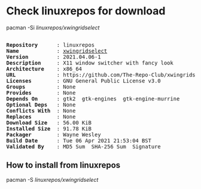 # Check linuxrepos for download

pacman -Si *linuxrepos/xwingridselect*

<div class="highlight"><pre class="highlight"><text>
<b>Repository</b>      : linuxrepos
<b>Name</b>            : <a href="../../x86_64/xwingridselect-2021.04.06-1-x86_64.pkg.tar.zst">xwingridselect</a>
<b>Version</b>         : 2021.04.06-1
<b>Description</b>     : X11 window switcher with fancy look
<b>Architecture</b>    : x86_64
<b>URL</b>             : https://github.com/The-Repo-Club/xwingridselect
<b>Licenses</b>        : GNU General Public License v3.0
<b>Groups</b>          : None
<b>Provides</b>        : None
<b>Depends On</b>      : gtk2  gtk-engines  gtk-engine-murrine
<b>Optional Deps</b>   : None
<b>Conflicts With</b>  : None
<b>Replaces</b>        : None
<b>Download Size</b>   : 56.00 KiB
<b>Installed Size</b>  : 91.78 KiB
<b>Packager</b>        : Wayne Wesley <wayne6324@gmail.com>
<b>Build Date</b>      : Tue 06 Apr 2021 21:53:04 BST
<b>Validated By</b>    : MD5 Sum  SHA-256 Sum  Signature
</text></pre></div>

## How to install from linuxrepos

pacman -S *linuxrepos/xwingridselect*
